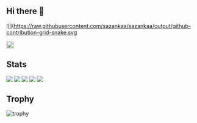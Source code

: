 ## Hi there 👋

![](https://raw.githubusercontent.com/sazankaa/sazankaa/output/github-contribution-grid-snake.svg

<p align="left">
  <a href="https://github.com/sazankaa">
    <img height="20" src="https://img.shields.io/github/followers/sazankaa?label=follow&logo=github&style=flat" />
  </a>
</p>

## Stats
![](http://github-profile-summary-cards.vercel.app/api/cards/profile-details?username=sazankaa&theme=gruvbox)
![](http://github-profile-summary-cards.vercel.app/api/cards/repos-per-language?username=sazankaa&theme=gruvbox)
![](http://github-profile-summary-cards.vercel.app/api/cards/most-commit-language?username=sazankaa&theme=gruvbox)
![](http://github-profile-summary-cards.vercel.app/api/cards/stats?username=sazankaa&theme=gruvbox)
![](http://github-profile-summary-cards.vercel.app/api/cards/productive-time?username=sazankaa&theme=gruvbox&utcOffset=9)

## Trophy
![trophy](https://github-profile-trophy.vercel.app/?username=sazankaa&theme=gruvbox)
